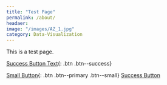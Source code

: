 ```yaml
---
title: "Test Page"
permalink: /about/
headaer:
image: "/images/AZ_1.jpg"
category: Data-Visualization
---
```


This is a test page.

[Success Button Text](#link){: .btn .btn--success}

[Small Button](#link){: .btn .btn--primary .btn--small}
<a href="#" class="btn--success">Success Button</a>


